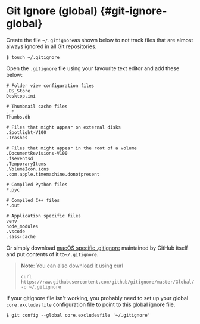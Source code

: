 # Git Ignore \(global\) {#git-ignore-global}

Create the file `~/.gitignore`as shown below to not track files that are almost always ignored in all Git repositories.

```
$ touch ~/.gitignore
```

Open the `.gitignore` file using your favourite text editor and add these below:

```
# Folder view configuration files
.DS_Store
Desktop.ini

# Thumbnail cache files
._*
Thumbs.db

# Files that might appear on external disks
.Spotlight-V100
.Trashes

# Files that might appear in the root of a volume
.DocumentRevisions-V100
.fseventsd
.TemporaryItems
.VolumeIcon.icns
.com.apple.timemachine.donotpresent

# Compiled Python files
*.pyc

# Compiled C++ files
*.out

# Application specific files
venv
node_modules
.vscode
.sass-cache
```

Or simply download [macOS specific .gitignore](https://github.com/github/gitignore/blob/master/Global/macOS.gitignore) maintained by GitHub itself and put contents of it to`~/.gitignore`.

> **Note**: You can also download it using curl
>
> ```
> curl https://raw.githubusercontent.com/github/gitignore/master/Global/macOS.gitignore -o ~/.gitignore
> ```

If your gitignore file isn't working, you probably need to set up your global `core.excludesfile` configuration file to point to this global ignore file.

```
$ git config --global core.excludesfile '~/.gitignore'
```



